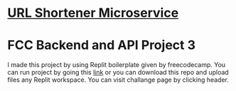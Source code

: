 # [URL Shortener Microservice](https://www.freecodecamp.org/learn/back-end-development-and-apis/back-end-development-and-apis-projects/url-shortener-microservice)

<h1>FCC Backend and API Project 3</h1>

I made this project by using Replit boilerplate given by freecodecamp. You can run project by going this [link](https://replit.com/@ranker-M/boilerplate-project-urlshortener) or you can download this repo and upload files any Replit workspace. You can visit challange page by clicking header.